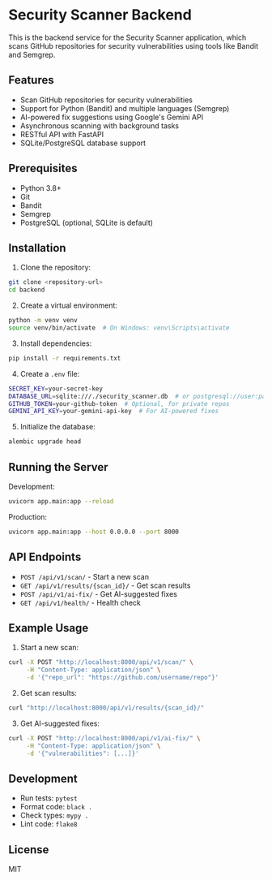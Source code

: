 # Security Scanner Backend

This is the backend service for the Security Scanner application, which scans GitHub repositories for security vulnerabilities using tools like Bandit and Semgrep.

## Features

- Scan GitHub repositories for security vulnerabilities
- Support for Python (Bandit) and multiple languages (Semgrep)
- AI-powered fix suggestions using Google's Gemini API
- Asynchronous scanning with background tasks
- RESTful API with FastAPI
- SQLite/PostgreSQL database support

## Prerequisites

- Python 3.8+
- Git
- Bandit
- Semgrep
- PostgreSQL (optional, SQLite is default)

## Installation

1. Clone the repository:

```bash
git clone <repository-url>
cd backend
```

2. Create a virtual environment:

```bash
python -m venv venv
source venv/bin/activate  # On Windows: venv\Scripts\activate
```

3. Install dependencies:

```bash
pip install -r requirements.txt
```

4. Create a `.env` file:

```bash
SECRET_KEY=your-secret-key
DATABASE_URL=sqlite:///./security_scanner.db  # or postgresql://user:password@localhost/dbname
GITHUB_TOKEN=your-github-token  # Optional, for private repos
GEMINI_API_KEY=your-gemini-api-key  # For AI-powered fixes
```

5. Initialize the database:

```bash
alembic upgrade head
```

## Running the Server

Development:

```bash
uvicorn app.main:app --reload
```

Production:

```bash
uvicorn app.main:app --host 0.0.0.0 --port 8000
```

## API Endpoints

- `POST /api/v1/scan/` - Start a new scan
- `GET /api/v1/results/{scan_id}/` - Get scan results
- `POST /api/v1/ai-fix/` - Get AI-suggested fixes
- `GET /api/v1/health/` - Health check

## Example Usage

1. Start a new scan:

```bash
curl -X POST "http://localhost:8000/api/v1/scan/" \
     -H "Content-Type: application/json" \
     -d '{"repo_url": "https://github.com/username/repo"}'
```

2. Get scan results:

```bash
curl "http://localhost:8000/api/v1/results/{scan_id}/"
```

3. Get AI-suggested fixes:

```bash
curl -X POST "http://localhost:8000/api/v1/ai-fix/" \
     -H "Content-Type: application/json" \
     -d '{"vulnerabilities": [...]}'
```

## Development

- Run tests: `pytest`
- Format code: `black .`
- Check types: `mypy .`
- Lint code: `flake8`

## License

MIT
